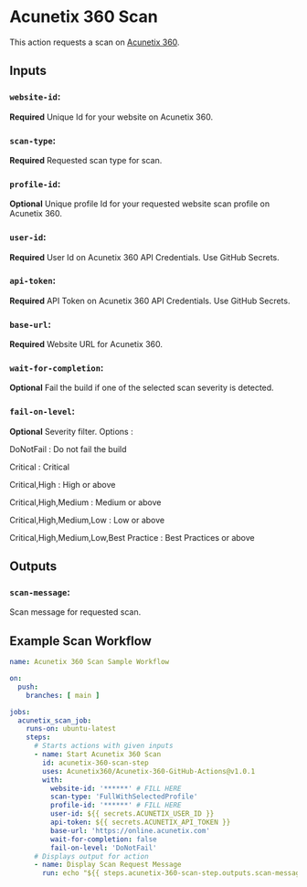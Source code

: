 # Acunetix 360 Scan

This action requests a scan on [Acunetix 360](https://acunetix360.com/).

## Inputs

### `website-id`:

**Required** Unique Id for your website on Acunetix 360.

### `scan-type`:

**Required** Requested scan type for scan.

### `profile-id`:

**Optional**  Unique profile Id for your requested website scan profile on Acunetix 360.

### `user-id`:

**Required** User Id on Acunetix 360 API Credentials. Use GitHub Secrets.

### `api-token`:

**Required** API Token on Acunetix 360 API Credentials. Use GitHub Secrets.

### `base-url`:

**Required**  Website URL for Acunetix 360.

### `wait-for-completion`:

**Optional** Fail the build if one of the selected scan severity is detected.

### `fail-on-level`:

**Optional** Severity filter. Options : 

DoNotFail : Do not fail the build

Critical  : Critical

Critical,High : High or above 

Critical,High,Medium : Medium or above

Critical,High,Medium,Low : Low or above

Critical,High,Medium,Low,Best Practice : Best Practices or above

## Outputs

### `scan-message`:

Scan message for requested scan.

## Example Scan Workflow

```yaml
name: Acunetix 360 Scan Sample Workflow

on:
  push:
    branches: [ main ]

jobs:
  acunetix_scan_job:
    runs-on: ubuntu-latest
    steps:
      # Starts actions with given inputs
      - name: Start Acunetix 360 Scan
        id: acunetix-360-scan-step
        uses: Acunetix360/Acunetix-360-GitHub-Actions@v1.0.1
        with:
          website-id: '******' # FILL HERE
          scan-type: 'FullWithSelectedProfile'
          profile-id: '******' # FILL HERE
          user-id: ${{ secrets.ACUNETIX_USER_ID }}
          api-token: ${{ secrets.ACUNETIX_API_TOKEN }}
          base-url: 'https://online.acunetix.com'
		  wait-for-completion: false
          fail-on-level: 'DoNotFail'
      # Displays output for action
      - name: Display Scan Request Message
        run: echo "${{ steps.acunetix-360-scan-step.outputs.scan-message }}"
```
